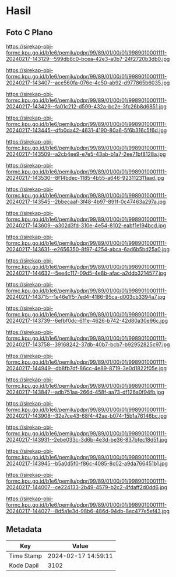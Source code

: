 # Hasil

## Foto C Plano

https://sirekap-obj-formc.kpu.go.id/b1e6/pemilu/pdpr/99/89/01/00/01/9989010001111-20240217-143129--599db8c0-bcea-42e3-a0b7-24f2720b3db0.jpg

https://sirekap-obj-formc.kpu.go.id/b1e6/pemilu/pdpr/99/89/01/00/01/9989010001111-20240217-143407--ace560fa-076e-4c50-ab92-d977865b6035.jpg

https://sirekap-obj-formc.kpu.go.id/b1e6/pemilu/pdpr/99/89/01/00/01/9989010001111-20240217-143429--fa01c212-d599-432a-bc2e-3fc26b8d6851.jpg

https://sirekap-obj-formc.kpu.go.id/b1e6/pemilu/pdpr/99/89/01/00/01/9989010001111-20240217-143445--dfb0da42-4631-4190-80a6-5f6b316c5f6d.jpg

https://sirekap-obj-formc.kpu.go.id/b1e6/pemilu/pdpr/99/89/01/00/01/9989010001111-20240217-143509--a2cb4ee9-e7e5-43ab-b1a7-2ee71bf8128a.jpg

https://sirekap-obj-formc.kpu.go.id/b1e6/pemilu/pdpr/99/89/01/00/01/9989010001111-20240217-143530--8f14bdec-1185-4b55-a646-923112311aad.jpg

https://sirekap-obj-formc.kpu.go.id/b1e6/pemilu/pdpr/99/89/01/00/01/9989010001111-20240217-143545--2bbecaaf-3f48-4b97-891f-0c47463a297a.jpg

https://sirekap-obj-formc.kpu.go.id/b1e6/pemilu/pdpr/99/89/01/00/01/9989010001111-20240217-143609--a302d3fd-310e-4e54-8102-eabf1e194bcd.jpg

https://sirekap-obj-formc.kpu.go.id/b1e6/pemilu/pdpr/99/89/01/00/01/9989010001111-20240217-143631--e2656350-8f97-4254-abca-6ad6b5bd25a0.jpg

https://sirekap-obj-formc.kpu.go.id/b1e6/pemilu/pdpr/99/89/01/00/01/9989010001111-20240217-144632--5ee4c117-09d5-4e8b-afac-a2ddb3214577.jpg

https://sirekap-obj-formc.kpu.go.id/b1e6/pemilu/pdpr/99/89/01/00/01/9989010001111-20240217-143715--1e46e1f5-7ed4-4186-95ca-d003cb3394a7.jpg

https://sirekap-obj-formc.kpu.go.id/b1e6/pemilu/pdpr/99/89/01/00/01/9989010001111-20240217-143739--6efbf0dc-611e-4626-b742-42d80a30e96c.jpg

https://sirekap-obj-formc.kpu.go.id/b1e6/pemilu/pdpr/99/89/01/00/01/9989010001111-20240217-143758--39168242-37db-40b7-bcb7-b92952825c97.jpg

https://sirekap-obj-formc.kpu.go.id/b1e6/pemilu/pdpr/99/89/01/00/01/9989010001111-20240217-144949--db8fb7df-86cc-4e89-8719-3e0d1822f05e.jpg

https://sirekap-obj-formc.kpu.go.id/b1e6/pemilu/pdpr/99/89/01/00/01/9989010001111-20240217-143847--adb751aa-266d-458f-aa73-df126a0f94fb.jpg

https://sirekap-obj-formc.kpu.go.id/b1e6/pemilu/pdpr/99/89/01/00/01/9989010001111-20240217-143908--32e7ce43-68f4-42ae-b074-15b1a76146bc.jpg

https://sirekap-obj-formc.kpu.go.id/b1e6/pemilu/pdpr/99/89/01/00/01/9989010001111-20240217-143931--2ebe033c-3d6b-4e3d-be36-837bfec18d51.jpg

https://sirekap-obj-formc.kpu.go.id/b1e6/pemilu/pdpr/99/89/01/00/01/9989010001111-20240217-143945--b5a0d5f0-f86c-4085-8c02-a9da766451b1.jpg

https://sirekap-obj-formc.kpu.go.id/b1e6/pemilu/pdpr/99/89/01/00/01/9989010001111-20240217-144007--ce224133-2b49-4579-b2c2-4fdaff2d0dd6.jpg

https://sirekap-obj-formc.kpu.go.id/b1e6/pemilu/pdpr/99/89/01/00/01/9989010001111-20240217-144027--8d5a1e3d-98b6-486d-94db-8ec477e5ef43.jpg


## Metadata

| Key        | Value               |
| ---------- | ------------------- |
| Time Stamp | 2024-02-17 14:59:11 |
| Kode Dapil | 3102                |



